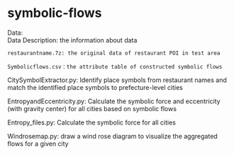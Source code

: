 # symbolic-flows
Data:    
    Data Description: the information about data
    
    restaurantname.7z: the original data of restaurant POI in test area
    
    Symbolicflows.csv：the attribute table of constructed symbolic flows
    
CitySymbolExtractor.py: Identify place symbols from restaurant names and match the identified place symbols to prefecture-level cities

EntropyandEccentricity.py: Calculate the symbolic force and eccentricity (with gravity center) for all cities based on symbolic flows

Entropy_files.py: Calculate the symbolic force for all cities  

Windrosemap.py: draw a wind rose diagram to visualize the aggregated flows for a given city

